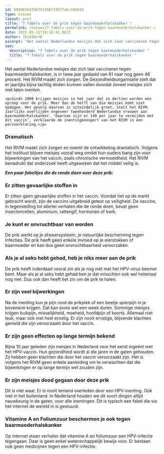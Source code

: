 ```yaml
---
id: 60dd036339674339b723b77a6c196018
type: nieuws
layout: post
title: "7 fabels over de prik tegen baarmoederhalskanker "
permalink: /nieuws/7-fabels-over-de-prik-tegen-baarmoederhalskanker-/
date: 2022-05-11T19:16:41.067Z
author: 7biA1WiYB
excerpt: "Het aantal Nederlandse meisjes dat zich laat vaccineren tegen baarmoederhalskanker, is in twee jaar gedaald van 61 naar nog geen 46 procent. Het RIVM maakt zich zorgen. De Gezondheidsorganisatie stelt dat er jaarlijks bijna tachtig doden kunnen vallen doordat zoveel meisjes zich niet laten inenten.  "
seo:
  description: "7 fabels over de prik tegen baarmoederhalskanker "
  title: "7 fabels over de prik tegen baarmoederhalskanker "
---
```

Het aantal Nederlandse meisjes dat zich laat vaccineren tegen baarmoederhalskanker, is in twee jaar gedaald van 61 naar nog geen 46 procent. Het RIVM maakt zich zorgen. De Gezondheidsorganisatie stelt dat er jaarlijks bijna tachtig doden kunnen vallen doordat zoveel meisjes zich niet laten inenten.  

    <p>Sinds 2009 krijgen meisjes in het jaar dat ze dertien worden een oproep voor de prik. Meer dan de helft van die meisjes komt niet opdagen. Het gevolg daarvan is uiteindelijk groot, stelt het RIVM. Jaarlijks overlijden ongeveer tweehonderd Nederlandse vrouwen aan baarmoederhalskanker. ‘Daarvan zijn er 140 per jaar te vermijden met dit vaccin’, verklaarde de inentingenexpert van het RIVM in een persverklaring.</p>
<h3>Dramatisch</h3>
<p>Het RIVM maakt zich zorgen en noemt de ontwikkeling dramatisch. Volgens het instituut blijven meisjes vooral weg omdat hun ouders bang zijn voor bijwerkingen van het vaccin, zoals chronische vermoeidheid. Het RIVM benadrukt dat onderzoek heeft uitgewezen dat het middel veilig is.</p>
<p><em><strong>Een paar fabeltjes die de ronde doen over deze prik: </strong></em></p>
<h3>Er zitten gevaarlijke stoffen in</h3>
<p>Er zitten geen gevaarlijke stoffen in het vaccin. Voordat het op de markt gebracht wordt, zijn de vaccins uitgebreid getest op veiligheid. De vaccins, in tegenstelling tot allerlei verhalen die de ronde doen, bevat geen insectencellen, aluminium, rattengif, hormonen of kwik. </p>
<h3>Je kunt er onvruchtbaar van worden</h3>
<p>De prik werkt op je afweersysteem, je natuurlijke bescherming tegen infecties. De prik heeft geen enkele invloed op je eierstokken of baarmoeder en kan dus geen onvruchtbaarheid veroorzaken.</p>
<h3>Als je al seks hebt gehad, heb je niks meer aan de prik</h3>
<p>De prik heeft inderdaad vooral zin als je nog niet met het HPV-virus besmet bent. Maar als je al seks hebt gehad ben je dat misschien ook wel helemaal nog niet. Dus ook dan heeft het zin om de prik te halen.</p>
<h3>Er zijn veel bijwerkingen</h3>
<p>Na de inenting kun je pijn rond de prikplek of een beetje spierpijn in je bovenarm krijgen. Dat kan soms wel een week duren. Sommige meisjes krijgen buikpijn, misselijkheid, moeheid, hoofdpijn of koorts. Allemaal niet leuk, maar ook niet heel ernstig. Er zijn nooit ernstige, blijvende klachten gemeld die zijn veroorzaakt door het vaccin.</p>
<h3>Er zijn geen effecten op lange termijn bekend</h3>
<p>Bijna 10 jaar geleden zijn meisjes in Nederland voor het eerst ingeënt met het HPV-vaccin. Hun gezondheid wordt al die jaren in de gaten gehouden. Zij hebben geen klachten die door het vaccin veroorzaakt zijn. Het is volgens het RIVM geen enkele aanleiding om te verwachten dat die bijwerkingen er op lange termijn wel zouden zijn.</p>
<h3>Er zijn meisjes dood gegaan door deze prik</h3>
<p>Dit is niet waar. Er is nooit iemand overleden door een HPV-inenting. Ook niet in het buitenland. In Nederland houden we dit soort dingen altijd nauwkeurig in de gaten, voor alle inentingen. Dit is typisch een fabel die via het internet de wereld in is gestuurd.</p>
<h3>Vitamine A en Foliumzuur beschermen je ook tegen baarmoederhalskanker </h3>
<p>Op internet staan verhalen dat vitamine A en foliumzuur een HPV-infectie tegengaan. Daar is geen enkel wetenschappelijk bewijs voor. Er bestaan ook geen medicijnen tegen een HPV-infectie.</p>  
